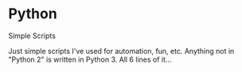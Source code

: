 # Python
Simple Scripts

Just simple scripts I've used for automation, fun, etc.
Anything not in "Python 2" is written in Python 3. All 6 lines of it...
